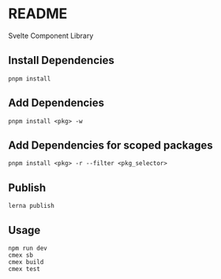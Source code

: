# README #

Svelte Component Library

## Install Dependencies
```shell
pnpm install
```

## Add Dependencies
```shell
pnpm install <pkg> -w
```

## Add Dependencies for scoped packages
```shell
pnpm install <pkg> -r --filter <pkg_selector>
```

## Publish
```shell
lerna publish
```

## Usage
```shell
npm run dev
cmex sb
cmex build
cmex test
```
